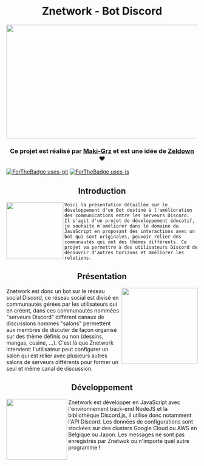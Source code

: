 # <div align="center">Znetwork - Bot Discord</div>

<img align="center" src="https://www.jaguar-network.com/wp-content/uploads/2021/01/transit-ip-header.jpg" height="300" width="1080"/>

### <div align="center">Ce projet est réalisé par [**Maki-Grz**](https://github.com/maki-grz) et est une idée de [**Zeldown**](https://github.com/zeldown) ❤️</div>

[![ForTheBadge uses-git](http://ForTheBadge.com/images/badges/uses-git.svg)](https://GitHub.com/) [![ForTheBadge uses-js](https://forthebadge.com/images/badges/made-with-javascript.svg)](http://ForTheBadge.com)
## <div align="center">Introduction</div>

<img align="left" src="https://images.pexels.com/photos/163064/play-stone-network-networked-interactive-163064.jpeg?auto=compress&cs=tinysrgb&dpr=1&w=500" height="150" width="150"/>`Voici la présentation détaillée sur le développement d'un Bot destiné à l'amélioration des communications entre les serveurs Discord.`</br>
`Il s'agit d'un projet de développement éducatif, je souhaite m'améliorer dans le domaine du JavaScript en proposant des interactions avec un bot qui sont originales, pouvoir relier des communautés qui ont des thèmes diffèrents. Ce projet va permettre à des utilisateurs Discord de découvrir d'autres horizons et améliorer les relations.`

## <div align="center">Présentation</div>

<img align="right" src="https://images.pexels.com/photos/196644/pexels-photo-196644.jpeg?auto=compress&cs=tinysrgb&dpr=1&w=500" height="200" width="200"/>
Znetwork est donc un bot sur le réseau social Discord, ce réseau social est divisé en communautés gérées par les utilisateurs qui en créent, dans ces communautés nommées "serveurs Discord" différent canaux de discussions nommés "salons" permettent aux membres de discuter de façon organisé sur des thème définis ou non (dessins, mangas, cusine, ...). 
C'est là que Znetwork intervient: l'utilisateur peut configurer un salon qui est relier avec plusieurs autres salons de serveurs différents pour former un seul et même canal de discussion.

## <div align="center">Développement</div>

<img align="left" src="https://b.thumbs.redditmedia.com/8RJ1zsSxLbTrSrRAhziwMynfkWVcuFNMXPsLqtGct1o.png" height="160" width="160"/>
Znetwork est développer en JavaScript avec l'environnement back-end NodeJS et la bibliothèque Discord.js, il utilise donc notamment l'API Discord. Les données de configurations sont stockées sur des clusters Google Cloud ou AWS en Belgique ou Japon. Les messages ne sont pas enregistrés par Znetwok ou n'importe quel autre programme !
